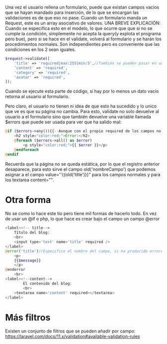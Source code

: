 Una vez el usuario rellena un formulario, puede que existan campos vacios que se hayan mandado para inserción, de lo que se encargan las validaciones es de que eso no pase.
Cuando un formulario manda un Request, este es un array asociativo de valores.
UNA BREVE EXPLICACIÓN: Cuando se especifica esto en el modelo, lo que ocurre que que si no se cumple la condición, simplemente no acepta la query(y explota el programa pero bue), pero si se hace en el validate, volverá al formulario y se harán los procedimientos normales. Son independientes pero es conveniente que las condiciones en los 2 sean iguales.
```php
$request->validate([
    'title' => 'required|max:255|min:5',//También se pueden pasar en un array ['required','max:255','min:5']
    'content' => 'required',
    'category' => 'required',
    'avatar' => 'required',
]);
```
Cuando se ejecute esta parte de código, si hay por lo menos un dato vacío retorna al usuario al formulario.

Pero claro, el usuario no tienen ni idea de que esto ha sucedido y lo unico que ve es que su página no cambia. Para esto,  validate no solo devuelve al usuario a el formulario sino que también devuelve una variable llamada $errors que puede ser usada para ver que ha salido mal:
```php
@if ($errors->any()){{--Aunque con el propio required de los campos no le veo mucho uso--}}
    <h2 style="color:red;">Error:</h2>
	@foreach ($errors->all() as $error)
        <p style="color:red;">{{ $error }}</p>
    @endforeach
@endif
```
Recuerda que la página no se queda estática, por lo que el registro anterior desaparece, para esto sirve el campo old('nombreCampo') que podemos asignar a el campo value=''{{old('title')}}" para los campos normales y  para los textarea content="".

# Otra forma
No se como lo hace este tío pero tiene mil formas de hacerlo todo.
En vez de usar un @if o php, lo que hace es crear bajo el campo un campo @error
```php
<label><!-- title-->
    Título del blog:
    <br>
    <input type='text' name='title' required />
</label>
@error('title')//Especifico el nombre del campo, si ha producido errores, los guarda por su nombre como un array assc
	<p>
	{{$message}}
	</p>
@enderror
    <br>
<label><!--content-->
        El contenido del blog:
        <br>
    <textarea name='content' required></textarea>
</label>
```
# Más filtros
Existen un conjunto de filtros que se pueden añadir por campo:
https://laravel.com/docs/11.x/validation#available-validation-rules
```php

```
